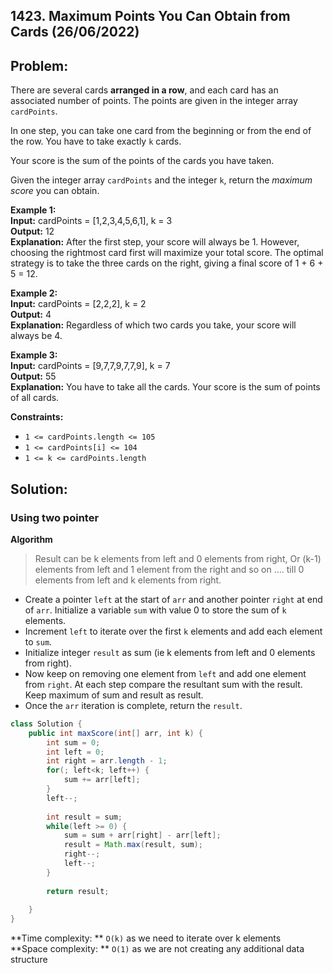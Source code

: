 ## 1423. Maximum Points You Can Obtain from Cards (26/06/2022)

## Problem:

There are several cards  **arranged in a row**, and each card has an associated number of points. The points are given in the integer array  `cardPoints`.

In one step, you can take one card from the beginning or from the end of the row. You have to take exactly  `k`  cards.

Your score is the sum of the points of the cards you have taken.

Given the integer array  `cardPoints`  and the integer  `k`, return the  _maximum score_  you can obtain.

**Example 1:** <br>
**Input:** cardPoints = [1,2,3,4,5,6,1], k = 3 <br>
**Output:** 12 <br>
**Explanation:** After the first step, your score will always be 1. However, choosing the rightmost card first will maximize your total score. The optimal strategy is to take the three cards on the right, giving a final score of 1 + 6 + 5 = 12.

**Example 2:** <br>
**Input:** cardPoints = [2,2,2], k = 2 <br>
**Output:** 4 <br>
**Explanation:** Regardless of which two cards you take, your score will always be 4.

**Example 3:** <br>
**Input:** cardPoints = [9,7,7,9,7,7,9], k = 7 <br>
**Output:** 55 <br>
**Explanation:** You have to take all the cards. Your score is the sum of points of all cards.

**Constraints:**

-   `1 <= cardPoints.length <= 105`
-   `1 <= cardPoints[i] <= 104`
-   `1 <= k <= cardPoints.length`

## Solution:

### Using two pointer
**Algorithm**
> Result can be k elements from left and 0 elements from right, Or (k-1) elements from left and 1 element from the right and so on .... till 0 elements from left and k elements from right.

- Create a pointer `left` at the start of `arr` and another pointer `right` at end of `arr`. Initialize a variable `sum`  with value 0 to store the sum of `k` elements.
- Increment `left` to iterate over the first `k` elements and add each element to `sum`.
- Initialize integer `result` as sum (ie k elements from left and 0 elements from right).
- Now keep on removing one element from `left` and add one element from `right`. At each step compare the resultant sum with the result. Keep maximum of sum and result as result.
- Once the `arr` iteration is complete, return the `result`.

```Java
class Solution {
    public int maxScore(int[] arr, int k) {        
        int sum = 0;
        int left = 0;
        int right = arr.length - 1;
        for(; left<k; left++) {
            sum += arr[left];
        }
        left--;
        
        int result = sum;
        while(left >= 0) {
            sum = sum + arr[right] - arr[left];
            result = Math.max(result, sum);
            right--;
            left--;
        }
        
        return result;
        
    }
}
```

**Time complexity: ** `O(k)` as we need to iterate over k elements<br>
**Space complexity: ** `O(1)` as we are not creating any additional data structure<br>